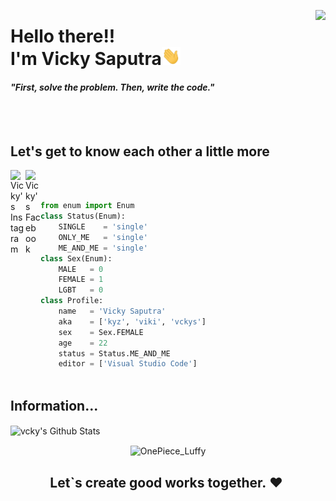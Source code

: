<p align="center">
    <img align="right" src="https://media.giphy.com/media/1jgLDGD1Bn27e/giphy.gif"/>
</p>
<p>
    <h1 align="left"><b>Hello there!!<br>I'm Vicky Saputra<img src="https://raw.githubusercontent.com/ABSphreak/ABSphreak/master/gifs/Hi.gif" width="30px"></b></h1>
</p>
<p><h4 align="left"><b><i>"First, solve the problem. Then, write the code."</i></b></h4></p>
<br>
<br>

## Let's get to know each other a little more
<p>
    <a href="https://www.instagram.com/itsmevckys/">
        <img align="left" alt="Vicky's Instagram" width="24px" src="https://cdn.jsdelivr.net/npm/simple-icons@v3/icons/instagram.svg" />
    </a>
    <a href="https://www.twitter/itsmevckys">
        <img align="left" alt="Vicky's Facebook" width="24px" src="https://cdn.jsdelivr.net/npm/simple-icons@v3/icons/twitter.svg" />
    </a>
    <!---
    <a href="https://www.linkedin.com/in/...">
        <img align="left" alt="Priya's LinkedIn" width="24px" src="https://cdn.jsdelivr.net/npm/simple-icons@v3/icons/linkedin.svg" />
    </a>
    <a href="https://twitter.com/...">
        <img align="left" alt="Priya's Twitter" width="24px" src="https://cdn.jsdelivr.net/npm/simple-icons@3.13.0/icons/twitter.svg" />
    </a>
    --->
</p>
<br>
<br>

```python
from enum import Enum
class Status(Enum):
    SINGLE    = 'single'
    ONLY_ME   = 'single'
    ME_AND_ME = 'single'
class Sex(Enum):
    MALE   = 0
    FEMALE = 1
    LGBT   = 0
class Profile:
    name   = 'Vicky Saputra'
    aka    = ['kyz', 'viki', 'vckys']
    sex    = Sex.FEMALE
    age    = 22
    status = Status.ME_AND_ME
    editor = ['Visual Studio Code']
    
```

## Information...
<img align="center" alt="vcky's Github Stats" src="https://github-readme-stats.vercel.app/api?username=vickysaputraa&show_icons=true&hide_border=true" />

<p align="center">
  <img align="center" alt="OnePiece_Luffy" src="https://media2.giphy.com/media/1qGaYAEAk7eOA/giphy.gif"/>
</p>

<p align="center">
    <h2 align="center">Let`s create good works together.&nbsp;❤️&nbsp;</h2>
    <br>
</p>
<br>
<br>
<!---
vickysaputraa/vickysaputraa is a ✨ special ✨ repository because its `README.md` (this file) appears on your GitHub profile.
You can click the Preview link to take a look at your changes.
--->
